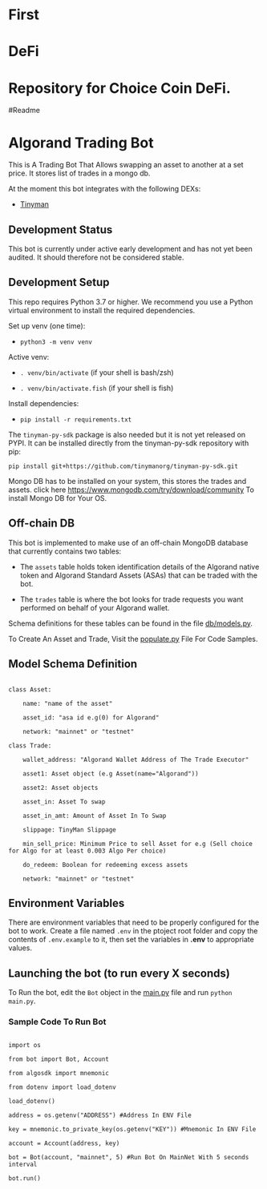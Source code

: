 
# First

# DeFi
# Repository for Choice Coin DeFi.
#Readme

# Algorand Trading Bot

This is A Trading Bot That Allows swapping an asset to another at a set price. It stores list of trades in a mongo db.

At the moment this bot integrates with the following DEXs:

- [Tinyman](https://tinyman.org/)

## Development Status

This bot is currently under active early development and has not yet been audited. It should therefore not be considered stable.

## Development Setup

This repo requires Python 3.7 or higher. We recommend you use a Python virtual environment to install the required dependencies.

Set up venv (one time):

- `python3 -m venv venv`

Active venv:

- `. venv/bin/activate` (if your shell is bash/zsh)

- `. venv/bin/activate.fish` (if your shell is fish)

Install dependencies:

- `pip install -r requirements.txt`

The `tinyman-py-sdk` package is also needed but it is not yet released on PYPI. It can be installed directly from the tinyman-py-sdk repository with pip:

`pip install git+https://github.com/tinymanorg/tinyman-py-sdk.git`

Mongo DB has to be installed on your system, this stores the trades and assets. click here https://www.mongodb.com/try/download/community To install Mongo DB for Your OS.

## Off-chain DB

This bot is implemented to make use of an off-chain MongoDB database that currently contains two tables:

- The `assets` table holds token identification details of the Algorand native token and Algorand Standard Assets (ASAs) that can be traded with the bot.

- The `trades` table is where the bot looks for trade requests you want performed on behalf of your Algorand wallet.

Schema definitions for these tables can be found in the file [db/models.py](./db/models.py).

To Create An Asset and Trade, Visit the [populate.py](./populate.py) File For Code Samples.

## Model Schema Definition

```

class Asset:

    name: "name of the asset"

    asset_id: "asa id e.g(0) for Algorand"

    network: "mainnet" or "testnet"

class Trade:

    wallet_address: "Algorand Wallet Address of The Trade Executor"

    asset1: Asset object (e.g Asset(name="Algorand"))

    asset2: Asset objects

    asset_in: Asset To swap

    asset_in_amt: Amount of Asset In To Swap

    slippage: TinyMan Slippage

    min_sell_price: Minimum Price to sell Asset for e.g (Sell choice for Algo for at least 0.003 Algo Per choice)

    do_redeem: Boolean for redeeming excess assets

    network: "mainnet" or "testnet"

```

## Environment Variables

There are environment variables that need to be properly configured for the bot to work. Create a file named `.env` in the ptoject root folder and copy the contents of `.env.example` to it, then set the variables in **.env** to appropriate values.

## Launching the bot (to run every X seconds)

To Run the bot, edit the `Bot` object in the [main.py](./main.py) file and run `python main.py`.

### Sample Code To Run Bot

```

import os

from bot import Bot, Account

from algosdk import mnemonic

from dotenv import load_dotenv

load_dotenv()

address = os.getenv("ADDRESS") #Address In ENV File

key = mnemonic.to_private_key(os.getenv("KEY")) #Mnemonic In ENV File

account = Account(address, key)

bot = Bot(account, "mainnet", 5) #Run Bot On MainNet With 5 seconds interval

bot.run()

```


